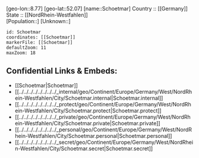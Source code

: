 ﻿---
location: [52.07,8.77] 
mapzoom: [7,12] 
mapmarker: city 
type: City
tags:
- geo/City


SpocWebEntityId: 34152
isDeleted: false
confidential: public

---
[geo-lon::8.77] 
[geo-lat::52.07] 
[name::Schoetmar] 
Country :: [[Germany]]  
State :: [[NordRhein-Westfahlen]]  
[Population::] 
[Unknown::] 


```leaflet
id: Schoetmar
coordinates: [[Schoetmar]] 
markerFile: [[Schoetmar]] 
defaultZoom: 11 
maxZoom: 18
```


## Confidential Links & Embeds: 
- [[Schoetmar|Schoetmar]]  
- [[../../../../../../../../_internal/geo/Continent/Europe/Germany/West/NordRhein-Westfahlen/City/Schoetmar.internal|Schoetmar.internal]] 
- [[../../../../../../../../_protect/geo/Continent/Europe/Germany/West/NordRhein-Westfahlen/City/Schoetmar.protect|Schoetmar.protect]] 
- [[../../../../../../../../_private/geo/Continent/Europe/Germany/West/NordRhein-Westfahlen/City/Schoetmar.private|Schoetmar.private]] 
- [[../../../../../../../../_personal/geo/Continent/Europe/Germany/West/NordRhein-Westfahlen/City/Schoetmar.personal|Schoetmar.personal]] 
- [[../../../../../../../../_secret/geo/Continent/Europe/Germany/West/NordRhein-Westfahlen/City/Schoetmar.secret|Schoetmar.secret]] 
